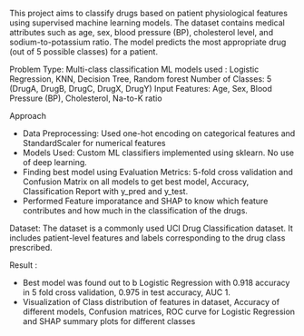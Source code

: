 This project aims to classify drugs based on patient physiological features using supervised machine learning models. The dataset contains medical attributes such as age, sex, blood pressure (BP), cholesterol level, and sodium-to-potassium ratio. The model predicts the most appropriate drug (out of 5 possible classes) for a patient.

Problem Type: Multi-class classification
ML models used : Logistic Regression, KNN, Decision Tree, Random forest
Number of Classes: 5 (DrugA, DrugB, DrugC, DrugX, DrugY)
Input Features: Age, Sex, Blood Pressure (BP), Cholesterol, Na-to-K ratio

Approach
- Data Preprocessing: Used one-hot encoding on categorical features and StandardScaler for numerical features
- Models Used: Custom ML classifiers implemented using sklearn. No use of deep learning.
- Finding best model using Evaluation Metrics: 5-fold cross validation and Confusion Matrix on all models to get best model, Accuracy, Classification Report with y_pred and y_test.
- Performed Feature imporatance and SHAP to know which feature contributes and how much in the classification of the drugs.

Dataset: The dataset is a commonly used UCI Drug Classification dataset. It includes patient-level features and labels corresponding to the drug class prescribed.

Result : 
- Best model was found out to b Logistic Regression with 0.918 accuracy in 5 fold cross validation, 0.975 in test accuracy, AUC 1.
- Visualization of Class distribution of features in dataset, Accuracy of different models, Confusion matrices, ROC curve for Logistic Regression and SHAP summary plots for different classes

